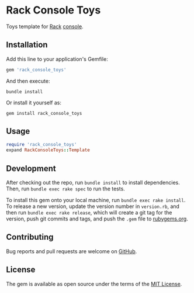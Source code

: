 # Rack Console Toys

Toys template for [Rack](https://github.com/rack/rack) [console](https://github.com/davidcelis/rack-console).

## Installation

Add this line to your application's Gemfile:

```ruby
gem 'rack_console_toys'
```

And then execute:

```shell
bundle install
```

Or install it yourself as:

```shell
gem install rack_console_toys
```

## Usage

```ruby
require 'rack_console_toys'
expand RackConsoleToys::Template
```

## Development

After checking out the repo, run `bundle install` to install dependencies.
Then, run `bundle exec rake spec` to run the tests.

To install this gem onto your local machine, run `bundle exec rake install`.
To release a new version, update the version number in `version.rb`,
and then run `bundle exec rake release`, which will create a git tag
for the version, push git commits and tags, and push the `.gem` file
to [rubygems.org](https://rubygems.org).

## Contributing

Bug reports and pull requests are welcome on [GitHub](https://github.com/AlexWayfer/rack_console_toys).

## License

The gem is available as open source under the terms of the
[MIT License](https://opensource.org/licenses/MIT).
